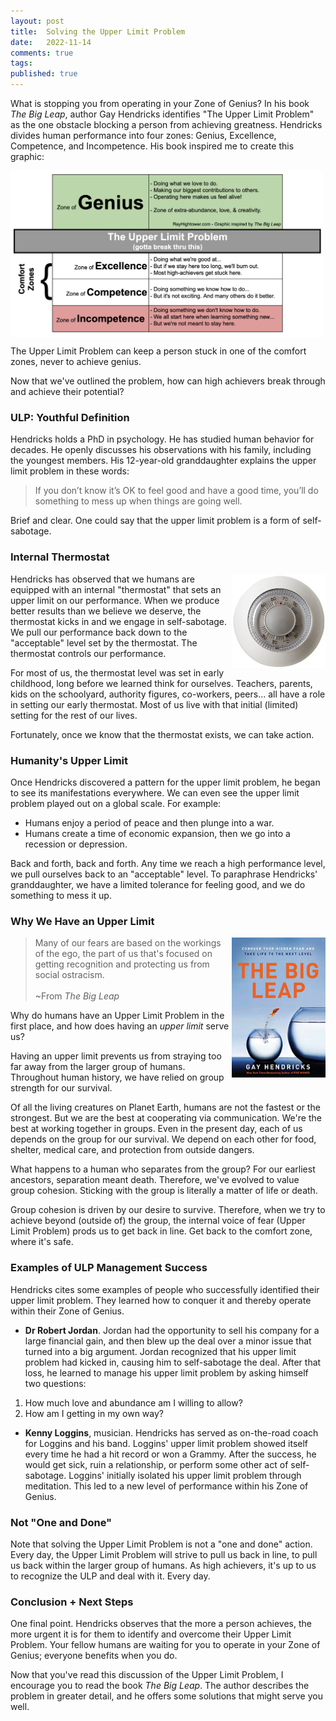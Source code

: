 ```yaml
---
layout: post
title:  Solving the Upper Limit Problem
date:   2022-11-14
comments: true
tags: 
published: true
---
```

What is stopping you from operating in your Zone of Genius? In his book _The Big Leap_, author Gay Hendricks identifies "The Upper Limit Problem" as the one obstacle blocking a person from achieving greatness. Hendricks divides human performance into four zones: Genius, Excellence, Competence, and Incompetence. His book inspired me to create this graphic: 

<a href="/images/Zones_Solving_the_Upper_Limit_Problem_RayHightower.png"><img src="/images/Zones_Solving_the_Upper_Limit_Problem_RayHightower.png" align="center" width="500" padding="20" alt="The Big Leap by Gay Hendricks - Upper Limit Problem Chart - RayHightower" title="The Big Leap by Gay Hendricks - Upper Limit Problem Chart - RayHightower" /></a>

The Upper Limit Problem can keep a person stuck in one of the comfort zones, never to achieve genius. 

Now that we've outlined the problem, how can high achievers break through and achieve their potential?

<!--more-->

### ULP: Youthful Definition

Hendricks holds a PhD in psychology. He has studied human behavior for decades. He openly discusses his observations with his family, including the youngest members. His 12-year-old granddaughter explains the upper limit problem in these words:

>If you don’t know it’s OK to feel good and have a good time, you’ll do something to mess up when things are going well.

Brief and clear. One could say that the upper limit problem is a form of self-sabotage. 

### Internal Thermostat

<img src="/images/generic-thermostat.jpg" align="right" width="150" padding="10" alt="The Big Leap by Gay Hendricks - Thermostat" title="Thermostat - The Big Leap by Gay Hendricks - Thermostat" />

Hendricks has observed that we humans are equipped with an internal "thermostat" that sets an upper limit on our performance. When we produce better results than we believe we deserve, the thermostat kicks in and we engage in self-sabotage. We pull our performance back down to the "acceptable" level set by the thermostat. The thermostat controls our performance. 

For most of us, the thermostat level was set in early childhood, long before we learned think for ourselves. Teachers, parents, kids on the schoolyard, authority figures, co-workers, peers... all have a role in setting our early thermostat. Most of us live with that initial (limited) setting for the rest of our lives.

Fortunately, once we know that the thermostat exists, we can take action.

### Humanity's Upper Limit

Once Hendricks discovered a pattern for  the upper limit problem, he began to see its manifestations everywhere. We can even see the upper limit problem played out on a global scale. For example:

* Humans enjoy a period of peace and then plunge into a war.
* Humans create a time of economic expansion, then we go into a recession or depression.

Back and forth, back and forth. Any time we reach a high performance level, we pull ourselves back to an "acceptable" level. To paraphrase Hendricks' granddaughter, we have a limited tolerance for feeling good, and we do something to mess it up.

### Why We Have an Upper Limit

<img src="/images/the_big_leap_book_cover.jpg" align="right" width="150" padding="10" alt="The Big Leap by Gay Hendricks - book cover" title="The Big Leap by Gay Hendricks - book cover" />

>Many of our fears are based on the workings of the ego, the part of us that's focused on getting recognition and protecting us from social ostracism.<br/>&nbsp;<br/>~From _The Big Leap_

Why do humans have an Upper Limit Problem in the first place, and how does having an _upper limit_ serve us?

Having an upper limit prevents us from straying too far away from the larger group of humans. Throughout human history, we have relied on group strength for our survival.

Of all the living creatures on Planet Earth, humans are not the fastest or the strongest. But we are the best at cooperating via communication. We're the best at working together in groups. Even in the present day, each of us depends on the group for our survival. We depend on each other for food, shelter, medical care, and protection from outside dangers. 

What happens to a human who separates from the group? For our earliest ancestors, separation meant death. Therefore, we've evolved to value group cohesion. Sticking with the group is literally a matter of life or death.

Group cohesion is driven by our desire to survive. Therefore, when we try to achieve beyond (outside of) the group, the internal voice of fear (Upper Limit Problem) prods us to get back in line. Get back to the comfort zone, where it's safe.

### Examples of ULP Management Success

Hendricks cites some examples of people who successfully identified their upper limit problem. They learned how to conquer it and thereby operate within their Zone of Genius.

* **Dr Robert Jordan**. Jordan had the opportunity to sell his company for a large financial gain, and then blew up the deal over a minor issue that turned into a big argument. Jordan recognized that his upper limit problem had kicked in, causing him to self-sabotage the deal. After that loss, he learned to manage his upper limit problem by asking himself two questions: 
1. How much love and abundance am I willing to allow?
2. How am I getting in my own way?

* **Kenny Loggins**, musician. Hendricks has served as on-the-road coach for Loggins and his band. Loggins' upper limit problem showed itself every time he had a hit record or won a Grammy. After the success, he would get sick, ruin a relationship, or perform some other act of self-sabotage. Loggins' initially isolated his upper limit problem through meditation. This led to a new level of performance within his Zone of Genius.

### Not "One and Done"

Note that solving the Upper Limit Problem is not a "one and done" action. Every day, the Upper Limit Problem will strive to pull us back in line, to pull us back within the larger group of humans. As high achievers, it's up to us to recognize the ULP and deal with it. Every day.

### Conclusion + Next Steps

One final point. Hendricks observes that the more a person achieves, the more urgent it is for them to identify and overcome their Upper Limit Problem. Your fellow humans are waiting for you to operate in your Zone of Genius; everyone benefits when you do.

Now that you've read this discussion of the Upper Limit Problem, I encourage you to read the book _The Big Leap_. The author describes the problem in greater detail, and he offers some solutions that might serve you well.
